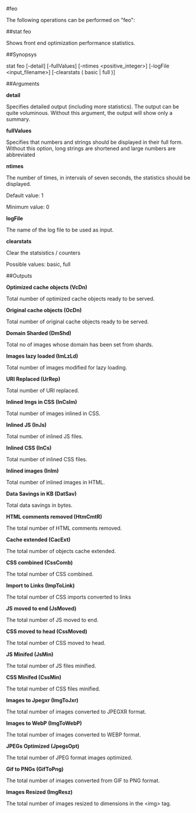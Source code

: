 #feo

The following operations can be performed on "feo":


##stat feo

Shows front end optimization performance statistics.


##Synopsys

stat feo [-detail] [-fullValues] [-ntimes &lt;positive_integer>] [-logFile &lt;input_filename>] [-clearstats ( basic | full )]


##Arguments

<b>detail</b>
Specifies detailed output (including more statistics). The output can be quite voluminous. Without this argument, the output will show only a summary.

<b>fullValues</b>
Specifies that numbers and strings should be displayed in their full form. Without this option, long strings are shortened and large numbers are abbreviated

<b>ntimes</b>
The number of times, in intervals of seven seconds, the statistics should be displayed.
Default value: 1
Minimum value: 0

<b>logFile</b>
The name of the log file to be used as input.

<b>clearstats</b>
Clear the statsistics / counters
Possible values: basic, full



##Outputs

<b>Optimized cache objects (VcDn)</b>
Total number of optimized cache objects ready to be served.

<b>Original cache objects (OcDn)</b>
Total number of original cache objects ready to be served.

<b>Domain Sharded (DmShd)</b>
Total no of images whose domain has been set from shards.

<b>Images lazy loaded (ImLzLd)</b>
Total number of images modified for lazy loading.

<b>URI Replaced (UrRep)</b>
Total number of URI replaced.

<b>Inlined Imgs in CSS (InCsIm)</b>
Total number of images inlined in CSS.

<b>Inlined JS (InJs)</b>
Total number of inlined JS files.

<b>Inlined CSS (InCs)</b>
Total number of inlined CSS files.

<b>Inlined images (InIm)</b>
Total number of inlined images in HTML.

<b>Data Savings in KB (DatSav)</b>
Total data savings in bytes.

<b>HTML comments removed (HtmCmtR)</b>
The total number of HTML comments removed.

<b>Cache extended (CacExt)</b>
The total number of objects cache extended.

<b>CSS combined (CssComb)</b>
The total number of CSS combined.

<b>Import to Links (ImpToLink)</b>
The total number of CSS imports converted to links

<b>JS moved to end (JsMoved)</b>
The total number of JS moved to end.

<b>CSS moved to head (CssMoved)</b>
The total number of CSS moved to head.

<b>JS Minifed (JsMin)</b>
The total number of JS files minified.

<b>CSS Minifed (CssMin)</b>
The total number of CSS files minified.

<b>Images to Jpegxr (ImgToJxr)</b>
The total number of images converted to JPEGXR format.

<b>Images to WebP (ImgToWebP)</b>
The total number of images converted to WEBP format.

<b>JPEGs Optimized (JpegsOpt)</b>
The total number of JPEG format images optimized.

<b>Gif to PNGs (GifToPng)</b>
The total number of images converted from GIF to PNG format.

<b>Images Resized (ImgResz)</b>
The total number of images resized to dimensions in the &lt;img> tag.




